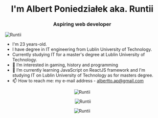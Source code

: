 <h1 align="center">I'm Albert Poniedziałek aka. Runtii </h1> 
<h3 align="center">Aspiring web developer</h3>

<p align="left"> <img src="https://komarev.com/ghpvc/?username=Runtii&style=plastic&label=Wyświetlenia&color=e83225" alt="Runtii" /> </p>

- I'm 23 years-old.
- I have degree in IT engineering from Lublin University of Technology.
- Currently studying IT for a master's degree at Lublin University of Technology.
- 👀 I’m interested in gaming, history and programming
- 🌱 I’m currently learning JavaScript on ReactJS framework and I'm studying IT on Lublin University of Technology as for masters degree.
- 📫 How to reach me: my e-mail address - albertto.ap@gmail.com

<p align="center"><img src="https://github-readme-stats.vercel.app/api/top-langs?username=Runtii&show_icons=true&locale=en&layout=compact&theme=cobalt2" alt="Runtii" /></p>

<p align="center">&nbsp;<img  src="https://github-readme-stats.vercel.app/api?username=Runtii&show_icons=true&locale=en&theme=cobalt2" alt="Runtii" /></p>

<p align="center"><img src="https://github-readme-streak-stats.herokuapp.com?user=Runtii&theme=cobalt2&hide_border=false" alt="Runtii" /></p>
